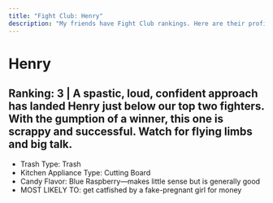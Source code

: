 ```yaml
---
title: "Fight Club: Henry"
description: "My friends have Fight Club rankings. Here are their profiles."
---
```


# Henry
## Ranking: 3  |  A spastic, loud, confident approach has landed Henry just below our top two fighters. With the gumption of a winner, this one is scrappy and successful. Watch for flying limbs and big talk.
-	Trash Type: Trash
-	Kitchen Appliance Type: Cutting Board
-	Candy Flavor: Blue Raspberry—makes little sense but is generally good
-	MOST LIKELY TO: get catfished by a fake-pregnant girl for money 

